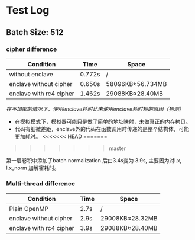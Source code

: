 # Test Log

## Batch Size: 512
### cipher difference
Condition|Time| Space |
-|-|-|
without enclave|0.772s|/|
enclave without cipher| 0.650s| 58096KB≈56.734MB|
enclave with rc4 cipher| 1.462s| 29088KB≈28.40MB|

*在不加密的情况下，使用enclave耗时比未使用enclave耗时短的原因（猜测）*
+ 在模拟模式下，模拟器可能只是做了简单的地址映射，未做真正的内存拷贝。
+ 代码有细微差距，enclave外的代码在函数调用时传递的是整个结构体，可能更加耗时。
<<<<<<< HEAD
=======





>>>>>>> master

第一层卷积中添加了batch normalization 后由3.4s变为 3.9s, 主要因为对l.x, l.x_norm 加解密耗时。

### Multi-thread difference
Condition|Time| Space |
-|-|-|
Plain OpenMP|2.7s|/|
enclave without cipher| 2.9s| 29008KB≈28.32MB|
enclave with rc4 cipher| 3.9s| 29088KB≈28.40MB|